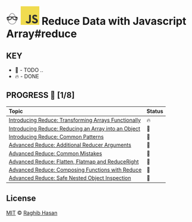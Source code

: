 # ![🥚 EH](./eH-logo.png) ![JS](./js-logo.png)  Reduce Data with Javascript Array#reduce


## KEY
* 🚧 - TODO ..
* 🔥 - DONE

## PROGRESS 🚀 [1/8]

|  Topic       |        Status     |
| :-------------  | :------------- |
| [Introducing Reduce: Transforming Arrays Functionally](./practices/intro-reduce-transformArr-func.js) | 🔥 |
| [Introducing Reduce: Reducing an Array into an Object](./practices/reduce-arr-obj.js) | 🚧 |
| [Introducing Reduce: Common Patterns](./practices/common-patterns.js) | 🚧 |
| [Advanced Reduce: Additional Reducer Arguments](./practices/additional-reducerArgs.js) | 🚧 |
| [Advanced Reduce: Common Mistakes](./practices/common-mistakes.js) | 🚧 |
| [Advanced Reduce: Flatten, Flatmap and ReduceRight](./practices/flatten-flatmap-reduceRight.js) | 🚧 |
| [Advanced Reduce: Composing Functions with Reduce](./practices/composing-func-reduce.js) | 🚧 |
| [Advanced Reduce: Safe Nested Object Inspection](./practices/safe-nestedObj-inspect.js) | 🚧 |


## License
[MIT](./license) © [Raghib Hasan](http://raghibm.com/)